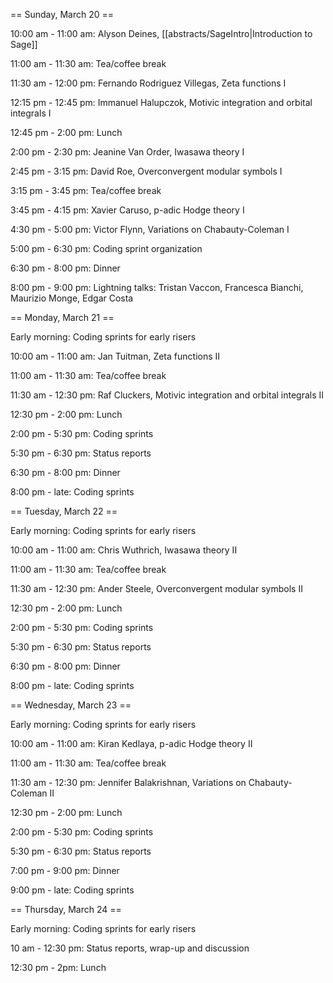 == Sunday, March 20 ==

10:00 am - 11:00 am: Alyson Deines, [[abstracts/SageIntro|Introduction to Sage]]

11:00 am - 11:30 am: Tea/coffee break

11:30 am - 12:00 pm: Fernando Rodriguez Villegas, Zeta functions I 

12:15 pm - 12:45 pm: Immanuel Halupczok, Motivic integration and orbital integrals I 

12:45 pm -  2:00 pm: Lunch

2:00 pm -  2:30 pm: Jeanine Van Order, Iwasawa theory I

2:45 pm -  3:15 pm: David Roe, Overconvergent modular symbols I

3:15 pm -  3:45 pm: Tea/coffee break

3:45 pm -  4:15 pm: Xavier Caruso, p-adic Hodge theory I

4:30 pm -  5:00 pm: Victor Flynn, Variations on Chabauty-Coleman I

5:00 pm -  6:30 pm: Coding sprint organization

6:30 pm - 8:00 pm: Dinner

8:00 pm - 9:00 pm: Lightning talks: Tristan Vaccon, Francesca Bianchi, Maurizio Monge, Edgar Costa

== Monday, March 21 ==

Early morning: Coding sprints for early risers

10:00 am - 11:00 am: Jan Tuitman, Zeta functions II

11:00 am - 11:30 am: Tea/coffee break

11:30 am - 12:30 pm: Raf Cluckers, Motivic integration and orbital integrals II

12:30 pm - 2:00 pm: Lunch

2:00 pm - 5:30 pm: Coding sprints

5:30 pm - 6:30 pm: Status reports

6:30 pm - 8:00 pm: Dinner

8:00 pm - late: Coding sprints 

== Tuesday, March 22 ==

Early morning: Coding sprints for early risers

10:00 am - 11:00 am: Chris Wuthrich, Iwasawa theory II

11:00 am - 11:30 am: Tea/coffee break

11:30 am - 12:30 pm: Ander Steele, Overconvergent modular symbols II

12:30 pm - 2:00 pm: Lunch

2:00 pm - 5:30 pm: Coding sprints

5:30 pm - 6:30 pm: Status reports

6:30 pm - 8:00 pm: Dinner

8:00 pm - late: Coding sprints 

== Wednesday, March 23 ==

Early morning: Coding sprints for early risers

10:00 am - 11:00 am: Kiran Kedlaya, p-adic Hodge theory II

11:00 am - 11:30 am: Tea/coffee break

11:30 am - 12:30 pm: Jennifer Balakrishnan,  Variations on Chabauty-Coleman II

12:30 pm - 2:00 pm: Lunch

2:00 pm - 5:30 pm: Coding sprints

5:30 pm - 6:30 pm: Status reports

7:00 pm - 9:00 pm: Dinner

9:00 pm - late: Coding sprints 

== Thursday, March 24 ==

Early morning: Coding sprints for early risers

10 am - 12:30 pm: Status reports, wrap-up and discussion

12:30 pm - 2pm: Lunch
